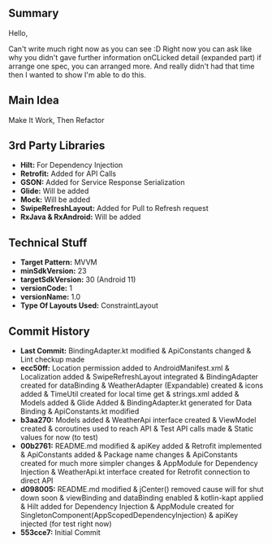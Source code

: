 <h2>Summary</h2>
Hello,

Can't write much right now as you can see :D  Right now you can ask like why you didn't gave further information onCLicked detail (expanded part) if arrange one spec, you can arranged more. And really didn't had
that time then I wanted to show I'm able to do this.

<h2>Main Idea</h2>
Make It Work, Then Refactor

<h2>3rd Party Libraries</h2>
<ul>
<li><b>Hilt:</b> For Dependency Injection</li>
<li><b>Retrofit:</b> Added for API Calls</li> 
<li><b>GSON:</b> Added for Service Response Serialization </li>
<li><b>Glide:</b> Will be added </li>
<li><b>Mock:</b> Will be added</li>
<li><b>SwipeRefreshLayout:</b> Added for Pull to Refresh request </li>
<li><b>RxJava & RxAndroid:</b> Will be added </li>
</ul>


<h2>Technical Stuff</h2>
<ul>
<li><b>Target Pattern:</b> MVVM </li>
<li><b>minSdkVersion:</b> 23 </li>
<li><b>targetSdkVersion:</b> 30 (Android 11) </li>
<li><b>versionCode:</b> 1 </li>
<li><b>versionName:</b> 1.0 </li>
<li><b>Type Of Layouts Used:</b> ConstraintLayout </li>
</ul>


<h2>Commit History</h2>
<ul>
<li><b>Last Commit:</b>  BindingAdapter.kt modified & ApiConstants changed & Lint checkup made</li>
<li><b>ecc50ff:</b> Location permission added to AndroidManifest.xml & Localization added & SwipeRefreshLayout integrated & BindingAdapter created for dataBinding & WeatherAdapter (Expandable) created & icons added & TimeUtil created for local time get & strings.xml added & Models added & Glide Added & BindingAdapter.kt generated for Data Binding & ApiConstants.kt modified  </li>
<li><b>b3aa270:</b> Models added & WeatherApi interface created & ViewModel created & coroutines used to reach API  & Test API calls made & Static values for now (to test) </li>
<li><b>00b2761:</b> README.md modified & apiKey added & Retrofit implemented & ApiConstants added & Package name changes & ApiConstants created for much more simpler changes & AppModule for Dependency Injection & WeatherApi.kt interface created for Retrofit connection to direct API </li>
<li><b>d098005:</b> README.md modified & jCenter() removed cause will for shut down soon & viewBinding and dataBinding enabled & kotlin-kapt applied & Hilt added for Dependency Injection & AppModule created for SingletonComponent(AppScopedDependencyInjection) & apiKey injected (for test right now)</li>
<li><b>553cce7:</b> Initial Commit </li>
</ul>
